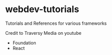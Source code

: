 # webdev-tutorials
Tutorials and References for various frameworks

Credit to Traversy Media on youtube
- Foundation
- React
